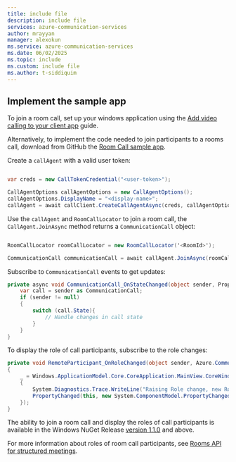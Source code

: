 ```yaml
---
title: include file
description: include file
services: azure-communication-services
author: mrayyan
manager: alexokun
ms.service: azure-communication-services
ms.date: 06/02/2025
ms.topic: include
ms.custom: include file
ms.author: t-siddiquim
---
```


## Implement the sample app

To join a room call, set up your windows application using the [Add video calling to your client app](../../voice-video-calling/get-started-with-video-calling.md?pivots=platform-windows) guide. 

Alternatively, to implement the code needed to join participants to a rooms call, download from GitHub the [Room Call sample app](https://github.com/Azure-Samples/communication-services-dotnet-quickstarts/tree/main/Calling).

Create a `callAgent` with a valid user token:
```csharp

var creds = new CallTokenCredential("<user-token>");

CallAgentOptions callAgentOptions = new CallAgentOptions();
callAgentOptions.DisplayName = "<display-name>";
callAgent = await callClient.CreateCallAgentAsync(creds, callAgentOptions);

```

Use the `callAgent` and `RoomCallLocator` to join a room call, the `CallAgent.JoinAsync` method returns a `CommunicationCall` object:

```csharp

RoomCallLocator roomCallLocator = new RoomCallLocator('<RoomId>');

CommunicationCall communicationCall = await callAgent.JoinAsync(roomCallLocator, joinCallOptions);

```

Subscribe to `CommunicationCall` events to get updates:

```csharp
private async void CommunicationCall_OnStateChanged(object sender, PropertyChangedEventArgs args) {
	var call = sender as CommunicationCall;
	if (sender != null)
	{
		switch (call.State){
			// Handle changes in call state
		}
	}
}
```

To display the role of call participants, subscribe to the role changes:

```csharp
private void RemoteParticipant_OnRoleChanged(object sender, Azure.Communication.Calling.WindowsClient.PropertyChangedEventArgs args)
{
    _ = Windows.ApplicationModel.Core.CoreApplication.MainView.CoreWindow.Dispatcher.RunAsync(CoreDispatcherPriority.Normal, () =>
    {
        System.Diagnostics.Trace.WriteLine("Raising Role change, new Role: " + remoteParticipant_.Role);
        PropertyChanged(this, new System.ComponentModel.PropertyChangedEventArgs("RemoteParticipantRole"));
    });
}
```

The ability to join a room call and display the roles of call participants is available in the Windows NuGet Release [version 1.1.0](https://www.nuget.org/packages/Azure.Communication.Calling.WindowsClient/1.1.0) and above.

For more information about roles of room call participants, see [Rooms API for structured meetings](../../../concepts/rooms/room-concept.md#predefined-participant-roles-and-permissions).

